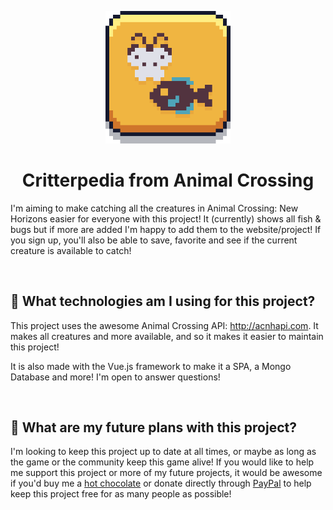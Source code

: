 <p align="center">
  <img src="https://raw.githubusercontent.com/soryyyn/critterpedia/master/assets/titleSprite.png" width="200" title="titleCard">
</p>
<h1 align="center">Critterpedia from Animal Crossing</h1>

I'm aiming to make catching all the creatures in Animal Crossing: New Horizons easier for everyone with this project! It (currently) shows all fish & bugs but if more are added I'm happy to add them to the website/project! If you sign up, you'll also be able to save, favorite and see if the current creature is available to catch!

<br>

## 🌱 What technologies am I using for this project?
This project uses the awesome Animal Crossing API: http://acnhapi.com. It makes all creatures and more available, and so it makes it easier to maintain this project!

It is also made with the Vue.js framework to make it a SPA, a Mongo Database and more! I'm open to answer questions!

<br>

## 🍑 What are my future plans with this project?
I'm looking to keep this project up to date at all times, or maybe as long as the game or the community keep this game alive! If you would like to help me support this project or more of my future projects, it would be awesome if you'd buy me a [hot chocolate](https://www.buymeacoffee.com/soryn) or donate directly through [PayPal](https://www.paypal.me/soryyyn) to help keep this project free for as many people as possible!
